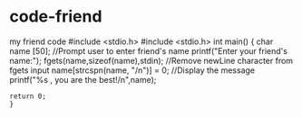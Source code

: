 # code-friend
my friend code
#include <stdio.h>
#include <stdio.h>
int main() {
    char name [50];
    //Prompt user to enter friend's name
    printf("Enter your friend's name:");
    fgets(name,sizeof(name),stdin);
    //Remove newLine character from fgets input
    name[strcspn(name, "/n")] = 0;
    //Display the message 
    printf("%s , you are the best!/n",name);

    return 0;
    }

